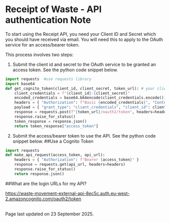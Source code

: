 # Receipt of Waste - API authentication Note

To start using the Receipt API, you need your Client ID and Secret which you should have received via email. You will need this to apply to the OAuth service for an access/bearer token. 

This process involves two steps: 

1. Submit the client id and secret to the OAuth service to be granted an access token. See the python code snippet below.

```python
import requests  #use requests library
import base64 
def get_cognito_token(client_id, client_secret, token_url): # your clientID, Client Secret and OAuth URL here 
    client_credentials = f"{client_id}:{client_secret}"
    encoded_credentials = base64.b64encode(client_credentials.encode()).decode() 
    headers = { "Authorization": f"Basic {encoded_credentials}", "Content-Type": "application/x-www-form-urlencoded" }
    payload = { "grant_type": "client_credentials", "client_id": client_id, "client_secret": client_secret, }
    response = requests.post(f"{token_url}/oauth2/token", headers=headers, data=payload) 
    response.raise_for_status() 
    token_response = response.json() 
    return token_response["access_token"] 
```

2. Submit the access/bearer token to use the API. See the python code snippet below.
##Use a Cognito Token

```python
import requests 
def make_api_request(access_token, api_url): 
    headers = { "Authorization": f"Bearer {access_token}" } 
    response = requests.get(api_url, headers=headers)
    response.raise_for_status() 
    return response.json() 
```
##What are the login URLs for my API?

https://waste-movement-external-api-8ec5c.auth.eu-west-2.amazoncognito.com/oauth2/token

<br/>Page last updated on 23 September 2025.

